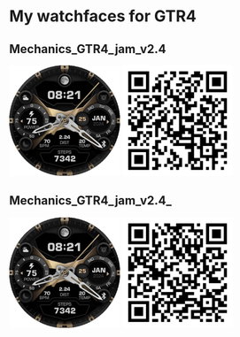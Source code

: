 # My watchfaces for GTR4

## Mechanics_GTR4_jam_v2.4

<img src="Mechanics_GTR4_jam_v2.4_preview_en.png" width="200"> <img src="Mechanics_GTR4_jam_v2.4.zpk_qr-code.png" width="200">

## Mechanics_GTR4_jam_v2.4_

<img src="Mechanics_GTR4_jam_v2.4_preview_en.png" width="200"> <img src="Mechanics_GTR4_jam_v2.4_.zpk_qr-code.png" width="200">

